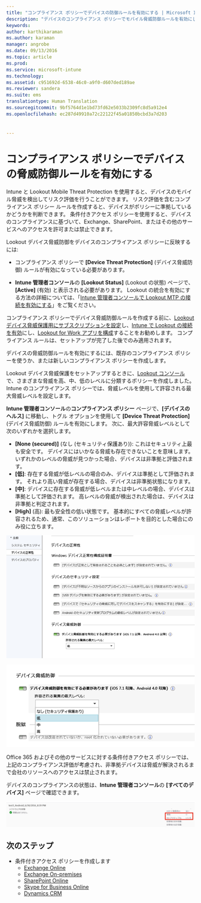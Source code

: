 ```yaml
---
title: "コンプライアンス ポリシーでデバイスの防御ルールを有効にする | Microsoft Intune"
description: "デバイスのコンプライアンス ポリシーでモバイル脅威防御ルールを有効にします。"
keywords: 
author: karthikaraman
ms.author: karaman
manager: angrobe
ms.date: 09/13/2016
ms.topic: article
ms.prod: 
ms.service: microsoft-intune
ms.technology: 
ms.assetid: c951692d-6538-46c0-a9f0-d607ded189ae
ms.reviewer: sandera
ms.suite: ems
translationtype: Human Translation
ms.sourcegitcommit: 9bf5764d1e1bd73fd62e5033b2309fc8d5a912e4
ms.openlocfilehash: ec287d49910a72c22122f45a01850bcbd3a7d203


---
```


# <a name="enable-device-threat-protection-rule-in-the-compliance-policy"></a>コンプライアンス ポリシーでデバイスの脅威防御ルールを有効にする
Intune と Lookout Mobile Threat Protection を使用すると、デバイスのモバイル脅威を検出してリスク評価を行うことができます。 リスク評価を含むコンプライアンス ポリシー ルールを作成すると、デバイスがポリシーに準拠しているかどうかを判断できます。 条件付きアクセス ポリシーを使用すると、デバイスのコンプライアンスに基づいて、Exchange、SharePoint、またはその他のサービスへのアクセスを許可または禁止できます。

Lookout デバイス脅威防御をデバイスのコンプライアンス ポリシーに反映するには:

* コンプライアンス ポリシーで **[Device Threat Protection]** (デバイス脅威防御) ルールが有効になっている必要があります。

* **Intune 管理者コンソール**の **[Lookout Status]** (Lookout の状態) ページで、**[Active]** (有効) と表示される必要があります。 Lookout の統合を有効にする方法の詳細については、「[Intune 管理者コンソールで Lookout MTP の接続を有効にする](enable-lookout-mtp-connection-in-intune.md)」をご覧ください。


コンプライアンス ポリシーでデバイス脅威防御ルールを作成する前に、[Lookout デバイス脅威保護用にサブスクリプションを設定](set-up-your-subscription-with-lookout-mtp.md)し、[Intune で Lookout の接続を有効](enable-lookout-mtp-connection-in-intune.md)にし、[Lookout for Work アプリを構成](configure-and-deploy-lookout-for-work-apps.md)することをお勧めします。 コンプライアンス ルールは、セットアップが完了した後でのみ適用されます。

デバイスの脅威防御ルールを有効にするには、既存のコンプライアンス ポリシーを使うか、または新しいコンプライアンス ポリシーを作成します。

Lookout デバイス脅威保護をセットアップするときに、[Lookout コンソール](https://aad.lookout.com)で、さまざまな脅威を高、中、低のレベルに分類するポリシーを作成しました。 Intune のコンプライアンス ポリシーでは、脅威レベルを使用して許容される最大脅威レベルを設定します。

**Intune 管理者コンソール**の**コンプライアンス ポリシー** ページで、**[デバイスのヘルス]** に移動し、トグル オプションを使用して **[Device Threat Protection]** (デバイス脅威防御) ルールを有効にします。 次に、最大許容脅威レベルとして次のいずれかを選択します。
* **[None (secured)]** (なし (セキュリティ保護あり)): これはセキュリティ上最も安全です。  デバイスにはいかなる脅威も存在できないことを意味します。  いずれかのレベルの脅威が見つかった場合、デバイスは非準拠と評価されます。  
* **[低]**: 存在する脅威が低レベルの場合のみ、デバイスは準拠として評価されます。 それより高い脅威が存在する場合、デバイスは非準拠状態になります。
* **[中]**: デバイスに存在する脅威が低レベルまたは中レベルの場合、デバイスは準拠として評価されます。 高レベルの脅威が検出された場合は、デバイスは非準拠と判定されます。
* **[High]** (高): 最も安全性の低い状態です。 基本的にすべての脅威レベルが許容されるため、通常、このソリューションはレポートを目的とした場合にのみ役に立ちます。

![デバイス脅威防御ルールの設定を示すスクリーンショット ](../media/mtp/mtp-compliance-policy-rule.png)

![デバイス脅威防御ルール設定の脅威レベル オプションを示すスクリーンショット](../media/mtp/mtp-compliance-policy-setting.png)

Office 365 およびその他のサービスに対する条件付きアクセス ポリシーでは、上記のコンプライアンス評価が考慮され、非準拠デバイスは脅威が解決されるまで会社のリソースへのアクセスは禁止されます。

デバイスのコンプライアンスの状態は、**Intune 管理者コンソール**の **[すべてのデバイス]** ページで確認できます。

![デバイスのコンプライアンス状態が表示されている Intune 管理者コンソールのデバイス ページのスクリーンショット](../media/mtp/mtp-device-status-intune-console.png)

## <a name="next-steps"></a>次のステップ
* 条件付きアクセス ポリシーを作成します
  * [Exchange Online](restrict-access-to-exchange-online-with-microsoft-intune.md)
  * [Exchange On-premises](restrict-access-to-exchange-onpremises-with-microsoft-intune.md)
  * [SharePoint Online](restrict-access-to-sharepoint-online-with-microsoft-intune.md)
  * [Skype for Business Online](restrict-access-to-skype-for-business-online-with-microsoft-intune,md)
  * [Dynamics CRM](restrict-access-to-dynamics-crm-online-with-microsoft-intune.md)



<!--HONumber=Nov16_HO2-->


